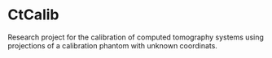 # CtCalib
Research project for the calibration of computed tomography systems using projections of a calibration phantom with unknown coordinats.
